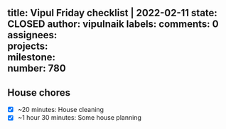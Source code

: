 title:	Vipul Friday checklist | 2022-02-11
state:	CLOSED
author:	vipulnaik
labels:	
comments:	0
assignees:	
projects:	
milestone:	
number:	780
--
## House chores

- [x] ~20 minutes: House cleaning
- [x] ~1 hour 30 minutes: Some house planning
